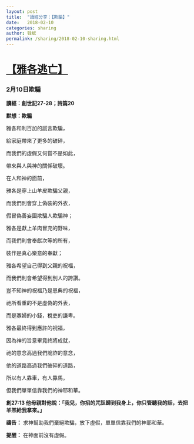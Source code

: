 ```yaml
---
layout: post
title:  "讀經分享：【欺騙】"
date:   2018-02-10
categories: sharing
author: 钱斌
permalink: /sharing/2018-02-10-sharing.html
---
```


[【雅各逃亡】](/daily/2018-02-10-daily.html)
===========


### 2月10日欺騙

**讀經：創世記27-28；詩篇20**

**默想：欺騙**

雅各和利百加的謊言欺騙，

給家庭帶來了更多的破碎，

而我們的虛假又何嘗不是如此，

帶來與人與神的關係破壞。

在人和神的面前，

雅各是穿上山羊皮欺騙父親，

而我們則會穿上偽裝的外衣，

假冒偽善妄圖欺騙人欺騙神；

雅各是獻上羊肉冒充的野味，

而我們則會奉獻次等的所有，

裝作是真心樂意的奉獻；

雅各希望自己得到父親的祝福，

而我們則會希望得到別人的誇讚。

豈不知神的祝福乃是恩典的祝福，

祂所看重的不是虛偽的外表，

而是寡婦的小錢，稅吏的謙卑。

雅各最終得到應許的祝福，

因為神的旨意畢竟終將成就，

祂的意念高過我們詭詐的意念，

他的道路高過我們破碎的道路，

所以有人靠車，有人靠馬，

但我們單單信靠我們的神耶和華。

**創27:13 他母親對他說：「我兒，你招的咒詛歸到我身上，你只管聽我的話，去把羊羔給我拿來。」**

**禱告：**
求神幫助我們棄絕欺騙，放下虛假，單單信靠我們的神耶和華。

**提醒：**
在神面前沒有虛假。
